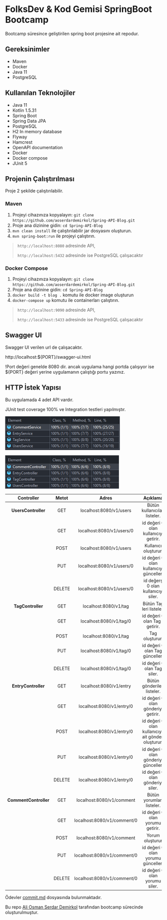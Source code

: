 # FolksDev & Kod Gemisi SpringBoot Bootcamp

Bootcamp süresince geliştirilen spring boot projesine ait repodur.

## Gereksinimler

- Maven
- Docker
- Java 11
- PostgreSQL

## Kullanılan Teknolojiler

- Java 11
- Kotlin 1.5.31
- Spring Boot
- Spring Data JPA
- PostgreSQL
- H2 In memory database
- Flyway
- Hamcrest
- OpenAPI documentation
- Docker
- Docker compose
- JUnit 5

## Projenin Çalıştırılması

Proje 2 şekilde çalıştırılabilir.

### Maven

1. Projeyi cihazınıza kopyalayın: `git clone https://github.com/aoserdardemirkol/Spring-API-Blog.git`
2. Proje ana dizinine gidin: `cd Spring-API-Blog`
3. `mvn clean install` ile çalıştırılabilir jar dosyasını oluşturun.
4. `mvn spring-boot:run` ile projeyi çalıştırın.

> `http://localhost:8080` adresinde API,
>
> `http://localhost:5432` adresinde ise PostgreSQL çalışacaktır 


### Docker Compose

1. Projeyi cihazınıza kopyalayın: `git clone https://github.com/aoserdardemirkol/Spring-API-Blog.git`
2. Proje ana dizinine gidin: `cd Spring-API-Blog`
3. `docker build -t blog .` komutu ile docker image oluşturun
4. `docker-compose up` komutu ile containerları çalıştırın.

> `http://localhost:9090` adresinde API,
>
> `http://localhost:5433` adresinde ise PostgreSQL çalışacaktır

## Swagger UI

Swagger UI verilen url de çalışacaktır.

http://localhost:${PORT}/swagger-ui.html

!Port değeri genelde 8080 dir. ancak uygulama hangi portda çalışıyor ise ${PORT} değeri yerine uygulamanın çalıştığı portu yazınız.

## HTTP İstek Yapısı

Bu uygulamada 4 adet API vardır.

JUnit test coverage 100% ve Integration testleri yapılmıştır.

[![](./img/JUnit%20Test.png "FolksDev & Kod Gemisi")](https://github.com/aoserdardemirkol/)

[![](./img/Integration%20Test.png "FolksDev & Kod Gemisi")](https://github.com/aoserdardemirkol/)

|      Controller       | Metot  |            Adres            |                  Açıklama                           |        
| :-------------------: | :----: | :-------------------------: | :-------------------------------------------------: |
|  **UsersController**  |  GET   | localhost:8080/v1/users     | Bütün kullanıcıları listeler.                       |
|                       |  GET   | localhost:8080/v1/users/0   | id değeri 0 olan kullanıcıyı getirir.               |
|                       |  POST  | localhost:8080/v1/users     | Kullanıcı oluşturur.                                |
|                       |  PUT   | localhost:8080/v1/users/0   | id değeri 0 olan kullanıcıyı günceller.             |
|                       | DELETE | localhost:8080/v1/users/0   | id değerş 0 olan kullanıcıyı siler.                 |
| **TagController**     |  GET   | localhost:8080/v1/tag       | Bütün Tag leri listeler.                            |
|                       |  GET   | localhost:8080/v1/tag/0     | id değeri 0 olan Tag i getirir.                     |
|                       |  POST  | localhost:8080/v1/tag       | Tag oluşturur.                                      |
|                       |  PUT   | localhost:8080/v1/tag/0     | id değeri 0 olan Tag günceller.                     |
|                       | DELETE | localhost:8080/v1/tag/0     | id değeri 0 olan Tag siler.                         |
|  **EntryController**  |  GET   | localhost:8080/v1/entry     | Bütün gönderileri listeler.                         |
|                       |  GET   | localhost:8080/v1/entry/0   | id değeri 0 olan gönderiyi getirir.                 |
|                       |  POST  | localhost:8080/v1/entry/0   | id değeri 0 olan kullanıcıya ait gönderi oluşturur. |
|                       |  PUT   | localhost:8080/v1/entry/0   | id değeri 0 olan gönderiyi günceller.               |
|                       | DELETE | localhost:8080/v1/entry/0   | id değeri 0 olan gönderiyi siler.                   |
| **CommentController** |  GET   | localhost:8080/v1/comment   | Bütün yorumları listeler.                           |
|                       |  GET   | localhost:8080/v1/comment/0 | id değeri 0 olan yorumu getirir.                    |
|                       |  POST  | localhost:8080/v1/comment   | Yorum oluşturur                                     |
|                       |  PUT   | localhost:8080/v1/comment/0 | id değeri 0 olan yorumu günceller.                  |
|                       | DELETE | localhost:8080/v1/comment/0 | id değeri 0 olan yorumu siler.                      |

Ödevler [commit.md](https://github.com/Folksdev-camp/folksdev-aoserdardemirkol/blob/main/commit.md) dosyasında bulunmaktadır.

Bu repo [Ali Osman Serdar Demirkol](https://github.com/aoserdardemirkol) tarafından bootcamp sürecinde
oluşturulmuştur.
